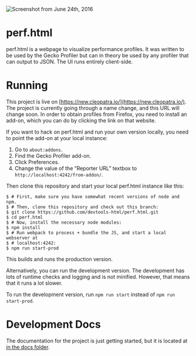 ![Screenshot from June 24th, 2016](./screenshot-2016-06-24.png?raw=true)


perf.html
=========

perf.html is a webpage to visualize performance profiles. It was written to be used by the Gecko Profiler but can in theory be used by any profiler that can output to JSON. The UI runs entirely client-side.

Running
=======

This project is live on [https://new.cleopatra.io/](https://new.cleopatra.io/). The project is currently going through a name change, and this URL will change soon. In order to obtain profiles from Firefox, you need to install an add-on, which you can do by clicking the link on that website.

If you want to hack on perf.html and run your own version locally, you need to point the add-on at your local instance:

 1. Go to `about:addons`.
 2. Find the Gecko Profiler add-on.
 3. Click Preferences.
 4. Change the value of the “Reporter URL” textbox to `http://localhost:4242/from-addon/`.

Then clone this repository and start your local perf.html instance like this:

    $ # First, make sure you have somewhat recent versions of node and npm.
    $ # Then, clone this repository and check out this branch:
    $ git clone https://github.com/devtools-html/perf.html.git
    $ cd perf.html
    $ # Now, install the necessary node modules:
    $ npm install
    $ # Run webpack to process + bundle the JS, and start a local webserver at
    $ # localhost:4242:
    $ npm run start-prod

This builds and runs the production version.

Alternatively, you can run the development version. The development has lots of runtime checks and logging and is not minified. However, that means that it runs a lot slower.

To run the development version, run `npm run start` instead of `npm run start-prod`.

Development Docs
=======

The documentation for the project is just getting started, but it is located at [in the docs folder](./docs).
